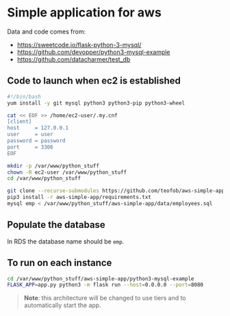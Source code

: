 # Simple application for aws

Data and code comes from: 

* https://sweetcode.io/flask-python-3-mysql/
* https://github.com/devopper/python3-mysql-example
* https://github.com/datacharmer/test_db


## Code to launch when ec2 is established

```bash
#!/bin/bash
yum install -y git mysql python3 python3-pip python3-wheel

cat << EOF >> /home/ec2-user/.my.cnf
[client]
host     = 127.0.0.1
user     = user
password = password
port     = 3306
EOF

mkdir -p /var/www/python_stuff
chown -R ec2-user /var/www/python_stuff
cd /var/www/python_stuff

git clone --recurse-submodules https://github.com/teofob/aws-simple-app.git
pip3 install -r aws-simple-app/requirements.txt
mysql emp < /var/www/python_stuff/aws-simple-app/data/employees.sql
```

## Populate the database
In RDS the database name should be `emp`.


## To run on each instance

```bash
cd /var/www/python_stuff/aws-simple-app/python3-mysql-example
FLASK_APP=app.py python3 -m flask run --host=0.0.0.0 --port=8080
```

> **Note**: this architecture will be changed to use tiers and to automatically start the app.


